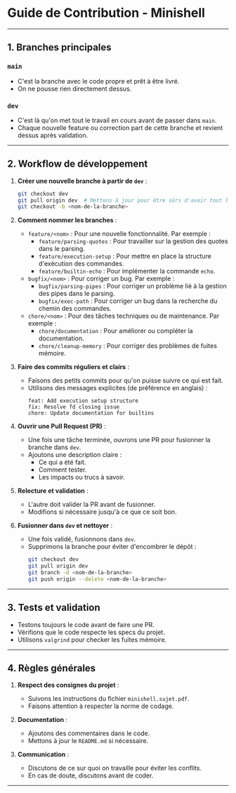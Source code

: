 # Guide de Contribution - Minishell

---

## 1. Branches principales

### `main`
- C'est la branche avec le code propre et prêt à être livré.
- On ne pousse rien directement dessus.

### `dev`
- C'est là qu'on met tout le travail en cours avant de passer dans `main`.
- Chaque nouvelle feature ou correction part de cette branche et revient dessus après validation.

---

## 2. Workflow de développement

1. **Créer une nouvelle branche à partir de `dev`** :
   ```bash
   git checkout dev
   git pull origin dev  # Mettons à jour pour être sûrs d'avoir tout le dernier taf
   git checkout -b <nom-de-la-branche>
   ```

2. **Comment nommer les branches** :
   - `feature/<nom>` : Pour une nouvelle fonctionnalité. Par exemple :
     - `feature/parsing-quotes` : Pour travailler sur la gestion des quotes dans le parsing.
     - `feature/execution-setup` : Pour mettre en place la structure d'exécution des commandes.
     - `feature/builtin-echo` : Pour implémenter la commande `echo`.
   - `bugfix/<nom>` : Pour corriger un bug. Par exemple :
     - `bugfix/parsing-pipes` : Pour corriger un problème lié à la gestion des pipes dans le parsing.
     - `bugfix/exec-path` : Pour corriger un bug dans la recherche du chemin des commandes.
   - `chore/<nom>` : Pour des tâches techniques ou de maintenance. Par exemple :
     - `chore/documentation` : Pour améliorer ou compléter la documentation.
     - `chore/cleanup-memory` : Pour corriger des problèmes de fuites mémoire.

3. **Faire des commits réguliers et clairs** :
   - Faisons des petits commits pour qu'on puisse suivre ce qui est fait.
   - Utilisons des messages explicites (de préférence en anglais) :
     ```
     feat: Add execution setup structure
     fix: Resolve fd closing issue
     chore: Update documentation for builtins
     ```

4. **Ouvrir une Pull Request (PR)** :
   - Une fois une tâche terminée, ouvrons une PR pour fusionner la branche dans `dev`.
   - Ajoutons une description claire :
     - Ce qui a été fait.
     - Comment tester.
     - Les impacts ou trucs à savoir.

5. **Relecture et validation** :
   - L'autre doit valider la PR avant de fusionner.
   - Modifions si nécessaire jusqu'à ce que ce soit bon.

6. **Fusionner dans `dev` et nettoyer** :
   - Une fois validé, fusionnons dans `dev`.
   - Supprimons la branche pour éviter d'encombrer le dépôt :
     ```bash
     git checkout dev
     git pull origin dev
     git branch -d <nom-de-la-branche>
     git push origin --delete <nom-de-la-branche>
     ```

---

## 3. Tests et validation

- Testons toujours le code avant de faire une PR.
- Vérifions que le code respecte les specs du projet.
- Utilisons `valgrind` pour checker les fuites mémoire.

---

## 4. Règles générales

1. **Respect des consignes du projet** :
   - Suivons les instructions du fichier `minishell.sujet.pdf`.
   - Faisons attention à respecter la norme de codage.

2. **Documentation** :
   - Ajoutons des commentaires dans le code.
   - Mettons à jour le `README.md` si nécessaire.

3. **Communication** :
   - Discutons de ce sur quoi on travaille pour éviter les conflits.
   - En cas de doute, discutons avant de coder.

---